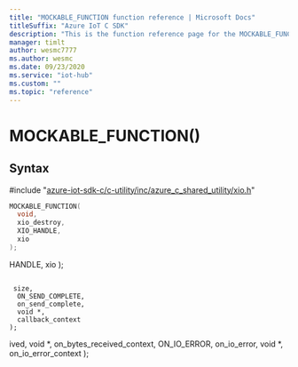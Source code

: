 ```yaml
---                             
title: "MOCKABLE_FUNCTION function reference | Microsoft Docs" 
titleSuffix: "Azure IoT C SDK"            
description: "This is the function reference page for the MOCKABLE_FUNCTION() function in the Azure IoT C SDK. This SDK is used with Azure IoT Hub and Azure IoT Hub Device Provisioning Service"            
manager: timlt                 
author: wesmc7777              
ms.author: wesmc               
ms.date: 09/23/2020                    
ms.service: "iot-hub"             
ms.custom: ""                
ms.topic: "reference"        
---                            
```


# MOCKABLE_FUNCTION()

## Syntax

\#include "[azure-iot-sdk-c/c-utility/inc/azure_c_shared_utility/xio.h](../xio-h.md)"  
```C
MOCKABLE_FUNCTION(
  void,
  xio_destroy,
  XIO_HANDLE,
  xio
);
```

HANDLE,
  xio
);
```

 size,
  ON_SEND_COMPLETE,
  on_send_complete,
  void *,
  callback_context
);
```

ived,
  void *,
  on_bytes_received_context,
  ON_IO_ERROR,
  on_io_error,
  void *,
  on_io_error_context
);
```

